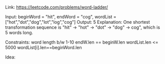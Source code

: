 Link: https://leetcode.com/problems/word-ladder/

Input: beginWord = "hit", endWord = "cog", wordList = ["hot","dot","dog","lot","log","cog"]
Output: 5
Explanation: One shortest transformation sequence is "hit" -> "hot" -> "dot" -> "dog" -> cog", which is 5 words long.


Constraints:
word length b/w 1-10
endW.len == beginW.len
wordList.len <= 5000
wordList[i].len==beginWord.len

Idea: